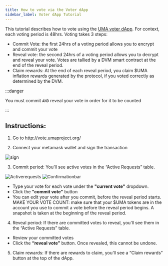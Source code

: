 ```yaml
---
title: How to vote via the Voter dApp
sidebar_label: Voter dApp Tutorial
---
```


This tutorial describes how to vote using the [UMA voter dApp](https://vote.umaproject.org/). For context, each voting period is 48hrs. Voting takes 3 steps:
- Commit Vote: the first 24hrs of a voting period allows you to encrypt and commit your vote
- Reveal vote: the second 24hrs of a voting period allows you to decrypt and reveal your vote. Votes are tallied by a DVM smart contract at the end of the reveal period. 
- Claim rewards: At the end of each reveal period, you claim $UMA inflation rewards generated by the protocol, if you voted correctly as determined by the DVM. 

:::danger

You must commit `AND` reveal your vote in order for it to be counted

:::

## Instructions:

1. Go to http://vote.umaproject.org/

2. Connect your metamask wallet and sign the transaction

![sign](/docs/developers/votingdApp_sign.png)

3. Commit period: You’ll see active votes in the “Active Requests” table. 

![Activerequests](/docs/voterdappguide/edit-votes.png)
![Confirmationbar](/docs/voterdappguide/sign-commit.png)
- Type your vote for each vote under the **"current vote"** dropdown.
- Click the **"commit vote"** button
- You can edit your vote after you commit, before the reveal period starts.
  MAKE YOUR VOTE COUNT: make sure that your $UMA tokens are in the account you use to commit a vote before the reveal period begins. A snapshot is taken at the beginning of the reveal period. 

4. Reveal period: If there are committed votes to reveal, you’ll see them in the “Active Requests” table. 

- Review your committed votes
- Click the **“reveal vote”** button. Once revealed, this cannot be undone. 

5. Claim rewards: If there are rewards to claim, you’ll see a “Claim rewards” button at the top of the dApp.





